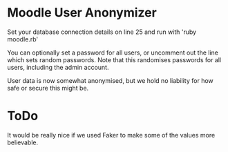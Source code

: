 Moodle User Anonymizer
======================

Set your database connection details on line 25 and run with 'ruby moodle.rb'

You can optionally set a password for all users, or uncomment out the line which sets random passwords.  Note that this randomises passwords for all users, including the admin account.

User data is now somewhat anonymised, but we hold no liability for how safe or secure this might be.

ToDo
====

It would be really nice if we used Faker to make some of the values more believable.


